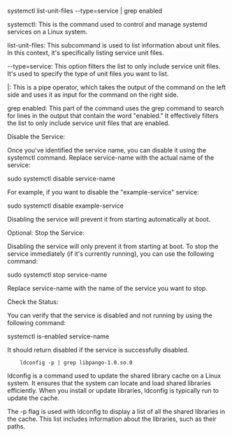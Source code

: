 systemctl list-unit-files --type=service | grep enabled

systemctl: This is the command used to control and manage systemd services on a Linux system.

list-unit-files: This subcommand is used to list information about unit files. In this context, it's specifically listing service unit files.

--type=service: This option filters the list to only include service unit files. It's used to specify the type of unit files you want to list.

|: This is a pipe operator, which takes the output of the command on the left side and uses it as input for the command on the right side.

grep enabled: This part of the command uses the grep command to search for lines in the output that contain the word "enabled." It effectively filters the list to only include service unit files that are enabled.

Disable the Service:

Once you've identified the service name, you can disable it using the systemctl command. Replace service-name with the actual name of the service:

  sudo systemctl disable service-name

For example, if you want to disable the "example-service" service:

  sudo systemctl disable example-service

Disabling the service will prevent it from starting automatically at boot.

Optional: Stop the Service:

Disabling the service will only prevent it from starting at boot. To stop the service immediately (if it's currently running), you can use the following command:

  sudo systemctl stop service-name

Replace service-name with the name of the service you want to stop.

Check the Status:

You can verify that the service is disabled and not running by using the following command:

  systemctl is-enabled service-name

It should return disabled if the service is successfully disabled.

        ldconfig -p | grep libpango-1.0.so.0

ldconfig is a command used to update the shared library cache on a Linux system. It ensures that the system can locate and load shared libraries efficiently. When you install or update libraries, ldconfig is typically run to update the cache.

The -p flag is used with ldconfig to display a list of all the shared libraries in the cache. This list includes information about the libraries, such as their paths.
